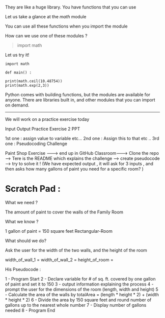 

They are like a huge library. You have functions that you can use


Let us take a glance at the *math* module



You can use all these functions when you import the module



How can we use one of these modules ? 


>import math


Let us try it!

	import math 

	def main() :

	print(math.ceil(10.48754))
	print(math.exp(2,3))



Python comes with building functions, but the modules are available for anyone. There are libraries built in, and other modules that you can import on demand. 

--------------------------------------------------------------------------------------------------------------------


We will work on a practice exercise today 


Input Output Practice Exercise 2 PPT


1st one : assign value to variable etc... 
2nd one : Assign this to that etc ..
3rd one : Pseudocoding Challenge



Paint Shop Exercise ---> end up in GitHub Classroom---> Clone the repo --> Tere is the README which explains the challenge --> create pseudocode --> try to solve it ! (We have expected output , it will ask for 3 inputs , and then asks how many gallons of paint you need for a specific room? )




Scratch Pad : 
=====================

What we need ? 

The amount of paint to cover the walls of the Family Room 

What we know ?

1 gallon of paint = 150 square feet
Rectangular-Room

What should we do? 

Ask the user for the width of the two walls, and the height of the room 


width_of_wall_1  = 
width_of_wall_2 =
height_of_room  = 



His Pseudocode : 


1 - Program Start
2 - Declare variable for # of sq. ft. covered by one gallon of paint and set it to 150
3 - output information explaining the process
4 - prompt the user for the dimensions of the room (length, width and height)
5 - Calculate the area of the walls by totalArea = (length * height * 2) + (width * height * 2)
6 - Divide the area by 150 square feet and round number of gallons up to the nearest whole number
7 - Display number of gallons needed
8 - Program End